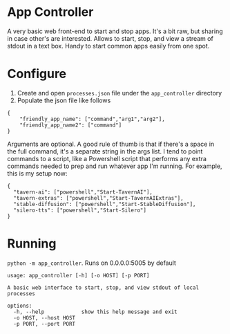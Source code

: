 # App Controller
A very basic web front-end to start and stop apps. It's a bit raw, but sharing in case other's are interested.
Allows to start, stop, and view a stream of stdout in a text box. Handy to start common apps easily from one spot. 

# Configure
1. Create and open `processes.json` file under the `app_controller` directory
2. Populate the json file like follows

```
{
    "friendly_app_name": ["command","arg1","arg2"],
    "friendly_app_name2": ["command"]
}
```
Arguments are optional. A good rule of thumb is that if there's a space in the full command, it's a separate string in the args list.
I tend to point commands to a script, like a Powershell script that performs any extra commands needed to prep and run whatever app I'm running. For example, this is my setup now:
```
{
  "tavern-ai": ["powershell","Start-TavernAI"],
  "tavern-extras": ["powershell","Start-TavernAIExtras"],
  "stable-diffusion": ["powershell","Start-StableDiffusion"],
  "silero-tts": ["powershell","Start-Silero"]
}
```

# Running
`python -m app_controller`.
Runs on 0.0.0.0:5005 by default
```
usage: app_controller [-h] [-o HOST] [-p PORT]

A basic web interface to start, stop, and view stdout of local processes

options:
  -h, --help            show this help message and exit
  -o HOST, --host HOST
  -p PORT, --port PORT
```